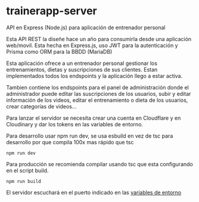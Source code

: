 # trainerapp-server
API en Express (Node.js) para aplicación de entrenador personal

Esta API REST la diseñe hace un año para consumirla desde una aplicación web/movil. Esta hecha en Express.js, uso JWT para la autenticación y Prisma como ORM para la BBDD (MariaDB)

Esta aplicación ofrece a un entrenador personal gestionar los entrenamientos, dietas y suscripciones de sus clientes. Estan implementados todos los endspoints y la aplicación llego a estar activa.

Tambien contiene los endspoints para el panel de administración donde el administrador puede editar las suscripciones de los usuarios, subir y editar información de los videos, editar el entrenamiento o dieta de los usuarios, crear categorías de videos...


Para lanzar el servidor se necesita crear una cuenta en Cloudflare y en Cloudinary y dar los tokens en las variables de entorno.

Para desarrollo usar npm run dev, se usa esbuild en vez de tsc para desarrollo por que compila 100x mas rápido que tsc
```
npm run dev
```

Para producción se recomienda compilar usando tsc que esta configurando en el script build.
```
npm run build
```

El servidor escuchará en el puerto indicado en las [variables de entorno](.env.example)
